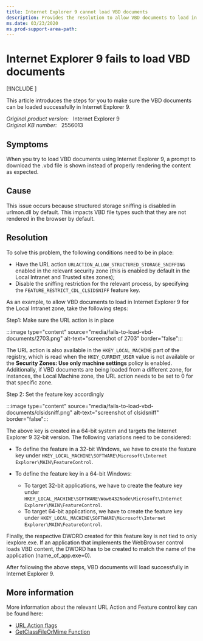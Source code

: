 ```yaml
---
title: Internet Explorer 9 cannot load VBD documents
description: Provides the resolution to allow VBD documents to load in Internet Explorer 9.
ms.date: 03/23/2020
ms.prod-support-area-path:
---
```

# Internet Explorer 9 fails to load VBD documents

[!INCLUDE [](../includes/browsers-important.md)]

This article introduces the steps for you to make sure the VBD documents can be loaded successfully in Internet Explorer 9.

_Original product version:_ &nbsp; Internet Explorer 9  
_Original KB number:_ &nbsp; 2556013

## Symptoms

When you try to load VBD documents using Internet Explorer 9, a prompt to download the .vbd file is shown instead of properly rendering the content as expected.

## Cause

This issue occurs because structured storage sniffing is disabled in urlmon.dll by default. This impacts VBD file types such that they are not rendered in the browser by default.

## Resolution

To solve this problem, the following conditions need to be in place:

- Have the URL action `URLACTION_ALLOW_STRUCTURED_STORAGE_SNIFFING` enabled in the relevant security zone (this is enabled by default in the Local Intranet and Trusted sites zones);
- Disable the sniffing restriction for the relevant process, by specifying the `FEATURE_RESTRICT_CDL_CLSIDSNIFF` feature key.

As an example, to allow VBD documents to load in Internet Explorer 9 for the Local Intranet zone, take the following steps:

Step1: Make sure the URL action is in place

:::image type="content" source="media/fails-to-load-vbd-documents/2703.png" alt-text="screenshot of 2703" border="false":::

The URL action is also available in the `HKEY_LOCAL_MACHINE` part of the registry, which is read when the `HKEY_CURRENT_USER` value is not available or the **Security Zones: Use only machine settings** policy is enabled. Additionally, if VBD documents are being loaded from a different zone, for instances, the Local Machine zone, the URL action needs to be set to 0 for that specific zone.

Step 2: Set the feature key accordingly

:::image type="content" source="media/fails-to-load-vbd-documents/clsidsniff.png" alt-text="screenshot of clsidsniff" border="false":::

The above key is created in a 64-bit system and targets the Internet Explorer 9 32-bit version. The following variations need to be considered:

- To define the feature in a 32-bit Windows, we have to create the feature key under `HKEY_LOCAL_MACHINE\SOFTWARE\Microsoft\Internet Explorer\MAIN\FeatureControl`.

- To define the feature key in a 64-bit Windows:
  - To target 32-bit applications, we have to create the feature key under `HKEY_LOCAL_MACHINE\SOFTWARE\Wow6432Node\Microsoft\Internet Explorer\MAIN\FeatureControl`.
  - To target 64-bit applications, we have to create the feature key under `HKEY_LOCAL_MACHINE\SOFTWARE\Microsoft\Internet Explorer\MAIN\FeatureControl`.

 Finally, the respective DWORD created for this feature key is not tied to only iexplore.exe. If an application that implements the WebBrowser control loads VBD content, the DWORD has to be created to match the name of the application (name_of_app.exe=0).

 After following the above steps, VBD documents will load successfully in Internet Explorer 9.

## More information

More information about the relevant URL Action and Feature control key can be found here:

- [URL Action flags](/previous-versions/windows/internet-explorer/ie-developer/platform-apis/ms537178(v=vs.85))
- [GetClassFileOrMime Function](/previous-versions/windows/internet-explorer/ie-developer/platform-apis/ms775108(v=vs.85))
